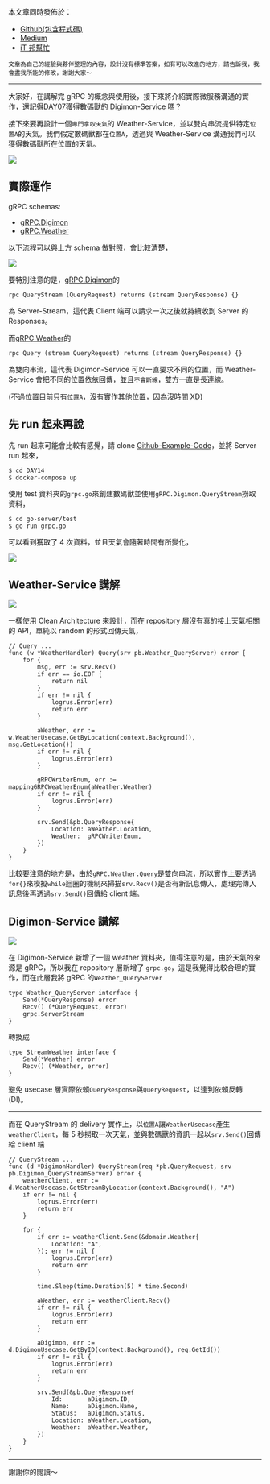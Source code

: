本文章同時發佈於：

- [Github(包含程式碼)](https://github.com/superj80820/2020-ithelp-contest/blob/master/DAY14)
- [Medium](https://medium.com/%E9%AB%92%E6%A1%B6%E5%AD%90/day14-%E4%BB%A5-grpc-%E5%AF%A6%E4%BD%9C%E5%85%A9%E5%80%8B%E5%BE%AE%E6%9C%8D%E5%8B%99%E7%9A%84%E6%BA%9D%E9%80%9A-283968a42d0a)
- [iT 邦幫忙](https://ithelp.ithome.com.tw/articles/10245943)

```
文章為自己的經驗與夥伴整理的內容，設計沒有標準答案，如有可以改進的地方，請告訴我，我會盡我所能的修改，謝謝大家～
```

---

大家好，在講解完 gRPC 的概念與使用後，接下來將介紹實際微服務溝通的實作，還記得[DAY07](https://github.com/superj80820/2020-ithelp-contest/blob/master/DAY07)獲得數碼獸的 Digimon-Service 嗎？

接下來要再設計一個`專門拿取天氣`的 Weather-Service，並以雙向串流提供特定`位置A`的天氣。我們假定數碼獸都在`位置A`，透過與 Weather-Service 溝通我們可以獲得數碼獸所在位置的天氣。

[//]: #"./digimon-service.drawio.png"

![](https://i.imgur.com/nt0oZrI.png)

## 實際運作

gRPC schemas:

- [gRPC.Digimon](https://github.com/superj80820/2020-ithelp-contest/blob/master/DAY14/schemas/digimon/schema.proto)
- [gRPC.Weather](https://github.com/superj80820/2020-ithelp-contest/blob/master/DAY14/schemas/weather/schema.proto)

以下流程可以與上方 schema 做對照，會比較清楚，

[![](https://mermaid.ink/img/eyJjb2RlIjoiXG5zZXF1ZW5jZURpYWdyYW1cbiAgICBwYXJ0aWNpcGFudCBjIGFzIGNsaWVudFxuICAgIHBhcnRpY2lwYW50IGQgYXMgRGlnaW1vbi1TZXJ2aWNlXG4gICAgcGFydGljaXBhbnQgdyBhcyBXZWF0aGVyLVNlcnZpY2VcbiAgICBjLT4-ZDogZ1JQQy5EaWdpbW9uLkNyZWF0ZTxicj7libXlu7rmlbjnorznjbhcbiAgICBkLS0-PmM6IOWbnuWCs-aVuOeivOeNuOizh-ioilxuICAgIGxvb3AgU2VydmVyLVN0cmVhbeS4sua1gVxuICAgICAgYy0-PmQ6IGdSUEMuRGlnaW1vbi5RdWVyeVN0cmVhbTxicj7ku6XmlbjnorznjbhJROaSiOWPluaVuOeivOeNuOizh-ioilxuICAgICAgbG9vcCDpm5nlkJHkuLLmtYFcbiAgICAgICAgZC0-Pnc6IGdSUEMuV2VhdGhlci5RdWVyeTxicj7mkojlj5bmraTmlbjnorznjbgn5L2N572uQSfnmoTlpKnmsKNcbiAgICAgICAgdy0tPj5kOiDlm57lgrPlpKnmsKNcbiAgICAgIGVuZFxuICAgICAgZC0tPj5jOiDlm57lgrPmlbjnorznjbjnmoTos4foqIroiIflpKnmsKNcbiAgICBlbmRcbiIsIm1lcm1haWQiOnsidGhlbWUiOiJkZWZhdWx0In19)](https://mermaid-js.github.io/mermaid-live-editor/#/edit/eyJjb2RlIjoiXG5zZXF1ZW5jZURpYWdyYW1cbiAgICBwYXJ0aWNpcGFudCBjIGFzIGNsaWVudFxuICAgIHBhcnRpY2lwYW50IGQgYXMgRGlnaW1vbi1TZXJ2aWNlXG4gICAgcGFydGljaXBhbnQgdyBhcyBXZWF0aGVyLVNlcnZpY2VcbiAgICBjLT4-ZDogZ1JQQy5EaWdpbW9uLkNyZWF0ZTxicj7libXlu7rmlbjnorznjbhcbiAgICBkLS0-PmM6IOWbnuWCs-aVuOeivOeNuOizh-ioilxuICAgIGxvb3AgU2VydmVyLVN0cmVhbeS4sua1gVxuICAgICAgYy0-PmQ6IGdSUEMuRGlnaW1vbi5RdWVyeVN0cmVhbTxicj7ku6XmlbjnorznjbhJROaSiOWPluaVuOeivOeNuOizh-ioilxuICAgICAgbG9vcCDpm5nlkJHkuLLmtYFcbiAgICAgICAgZC0-Pnc6IGdSUEMuV2VhdGhlci5RdWVyeTxicj7mkojlj5bmraTmlbjnorznjbgn5L2N572uQSfnmoTlpKnmsKNcbiAgICAgICAgdy0tPj5kOiDlm57lgrPlpKnmsKNcbiAgICAgIGVuZFxuICAgICAgZC0tPj5jOiDlm57lgrPmlbjnorznjbjnmoTos4foqIroiIflpKnmsKNcbiAgICBlbmRcbiIsIm1lcm1haWQiOnsidGhlbWUiOiJkZWZhdWx0In19)

要特別注意的是，[gRPC.Digimon](https://github.com/superj80820/2020-ithelp-contest/blob/master/DAY14/schemas/digimon/schema.proto)的

`rpc QueryStream (QueryRequest) returns (stream QueryResponse) {}`

為 Server-Stream，這代表 Client 端可以請求一次之後就持續收到 Server 的 Responses。

而[gRPC.Weather](https://github.com/superj80820/2020-ithelp-contest/blob/master/DAY14/schemas/weather/schema.proto)的

`rpc Query (stream QueryRequest) returns (stream QueryResponse) {}`

為雙向串流，這代表 Digimon-Service 可以一直要求不同的位置，而 Weather-Service 會把不同的位置依依回傳，並且`不會斷線`，雙方一直是長連線。

(不過位置目前只有`位置A`，沒有實作其他位置，因為沒時間 XD)

## 先 run 起來再說

先 run 起來可能會比較有感覺，請 clone [Github-Example-Code](https://github.com/superj80820/2020-ithelp-contest)，並將 Server run 起來，

```
$ cd DAY14
$ docker-compose up
```

使用 test 資料夾的`grpc.go`來創建數碼獸並使用`gRPC.Digimon.QueryStream`撈取資料，

```
$ cd go-server/test
$ go run grpc.go
```

可以看到獲取了 4 次資料，並且天氣會隨著時間有所變化，

![](https://i.imgur.com/qchlU5X.png)

## Weather-Service 講解

![](https://i.imgur.com/b1cwX1p.png)

一樣使用 Clean Architecture 來設計，而在 repository 層沒有真的接上天氣相關的 API，單純以 random 的形式回傳天氣，

```golang
// Query ...
func (w *WeatherHandler) Query(srv pb.Weather_QueryServer) error {
	for {
		msg, err := srv.Recv()
		if err == io.EOF {
			return nil
		}
		if err != nil {
			logrus.Error(err)
			return err
		}

		aWeather, err := w.WeatherUsecase.GetByLocation(context.Background(), msg.GetLocation())
		if err != nil {
			logrus.Error(err)
		}

		gRPCWriterEnum, err := mappingGRPCWeatherEnum(aWeather.Weather)
		if err != nil {
			logrus.Error(err)
		}

		srv.Send(&pb.QueryResponse{
			Location: aWeather.Location,
			Weather:  gRPCWriterEnum,
		})
	}
}
```

比較要注意的地方是，由於`gRPC.Weather.Query`是雙向串流，所以實作上要透過`for{}`來模擬`while`迴圈的機制來掃描`srv.Recv()`是否有新訊息傳入，處理完傳入訊息後再透過`srv.Send()`回傳給 client 端。

## Digimon-Service 講解

![](https://i.imgur.com/0hOE03k.png)

在 Digimon-Service 新增了一個 weather 資料夾，值得注意的是，由於天氣的來源是 gRPC，所以我在 repository 層新增了 `grpc.go`，這是我覺得比較合理的實作，而在此層我將 gRPC 的`Weather_QueryServer`

```golang
type Weather_QueryServer interface {
	Send(*QueryResponse) error
	Recv() (*QueryRequest, error)
	grpc.ServerStream
}
```

轉換成

```golang
type StreamWeather interface {
	Send(*Weather) error
	Recv() (*Weather, error)
}
```

避免 usecase 層實際依賴`QueryResponse`與`QueryRequest`，以達到依賴反轉(DI)。

---

而在 QueryStream 的 delivery 實作上，以`位置A`讓`WeatherUsecase`產生`weatherClient`，每 5 秒撈取一次天氣，並與數碼獸的資訊一起以`srv.Send()`回傳給 client 端

```golang
// QueryStream ...
func (d *DigimonHandler) QueryStream(req *pb.QueryRequest, srv pb.Digimon_QueryStreamServer) error {
	weatherClient, err := d.WeatherUsecase.GetStreamByLocation(context.Background(), "A")
	if err != nil {
		logrus.Error(err)
		return err
	}

	for {
		if err := weatherClient.Send(&domain.Weather{
			Location: "A",
		}); err != nil {
			logrus.Error(err)
			return err
		}

		time.Sleep(time.Duration(5) * time.Second)

		aWeather, err := weatherClient.Recv()
		if err != nil {
			logrus.Error(err)
			return err
		}

		aDigimon, err := d.DigimonUsecase.GetByID(context.Background(), req.GetId())
		if err != nil {
			logrus.Error(err)
			return err
		}

		srv.Send(&pb.QueryResponse{
			Id:       aDigimon.ID,
			Name:     aDigimon.Name,
			Status:   aDigimon.Status,
			Location: aWeather.Location,
			Weather:  aWeather.Weather,
		})
	}
}
```

---

謝謝你的閱讀～
